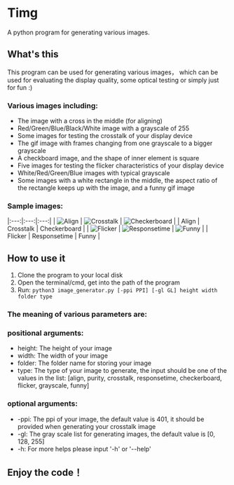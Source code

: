 # Timg
A python program for generating various images.
## What's this
This program can be used for generating various images， which can be used for evaluating the display quality, some optical testing or simply just for fun :)
### Various images including: 
* The image with a cross in the middle (for aligning)
* Red/Green/Blue/Black/White image with a grayscale of 255
* Some images for testing the crosstalk of your display device
* The gif image with frames changing from one grayscale to a bigger grayscale
* A checkboard image, and the shape of inner element is square
* Five images for testing the flicker characteristics of your display device
* White/Red/Green/Blue images with typical grayscale
* Some images with a white rectangle in the middle, the aspect ratio of the rectangle keeps up with the image, and a funny gif image
### Sample images:
|:---:|:---:|:---:|
| ![Align](https://github.com/FunsomMars/Timg/raw/master/sample/image_align.png) | ![Crosstalk](https://github.com/FunsomMars/Timg/raw/master/sample/crosstalk_black_0.png) | ![Checkerboard](https://github.com/FunsomMars/Timg/raw/master/sample/image_checkerboard.png) |
| Align | Crosstalk | Checkerboard |
| ![Flicker](https://github.com/FunsomMars/Timg/raw/master/sample/flicker3_column.png "Flicker") | ![Responsetime](https://github.com/FunsomMars/Timg/raw/master/sample/gray_responsetime63_127.gif "Responsetime") | ![Funny](https://github.com/FunsomMars/Timg/raw/master/sample/rect_scaling.gif "funny") |
| Flicker | Responsetime | Funny |
## How to use it
1. Clone the program to your local disk
2. Open the terminal/cmd, get into the path of the program
3. Run: ```python3 image_generator.py [-ppi PPI] [-gl GL] height width folder type```
### The meaning of various parameters are:
### positional arguments:
* height: The height of your image
* width: The width of your image
* folder: The folder name for storing your image
* type: The type of your image to generate, the input should be one of the values in the list: [align, purity, crosstalk, responsetime, checkerboard, flicker, grayscale, funny]
### optional arguments:
* -ppi: The ppi of your image, the default value is 401, it should be provided when generating your crosstalk image
* -gl: The gray scale list for generating images, the default value is [0, 128, 255]
* -h: For more helps please input '-h' or '--help'
## Enjoy the code！
